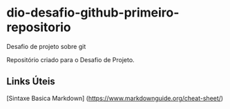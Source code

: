 # dio-desafio-github-primeiro-repositorio
Desafio de projeto sobre git

Repositório criado para o Desafio de Projeto.

## Links Úteis
[Sintaxe Basica Markdown] 
(https://www.markdownguide.org/cheat-sheet/)
